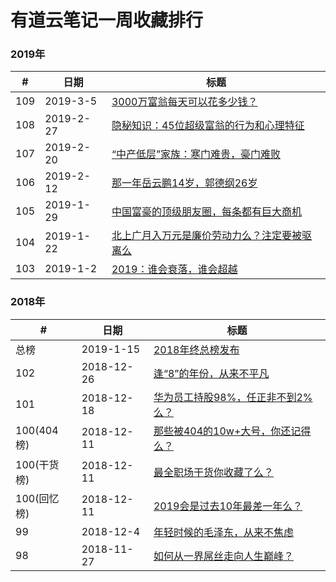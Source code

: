 # 有道云笔记一周收藏排行

### 2019年
#|日期|标题
------------ | ------------- | -------------
109| 2019-3-5 | [3000万富翁每天可以花多少钱？](https://mp.weixin.qq.com/s/gxux2i3I1ESfHNvypTl4BA)
108 | 2019-2-27| [隐秘知识：45位超级富翁的行为和心理特征 ](https://mp.weixin.qq.com/s/nsW8cUl1K1Nj6GlThfiiPA)
107 | 2019-2-20 | [“中产低层”家族：寒门难贵，豪门难败 ](https://mp.weixin.qq.com/s/OgwUWjUsLF90tj7BXVgxjg)
106 | 2019-2-12 | [那一年岳云鹏14岁，郭德纲26岁](https://mp.weixin.qq.com/s/F6jaw_yEjIT4s3ZWcTHGKQ)
105 | 2019-1-29 | [中国富豪的顶级朋友圈，每条都有巨大商机](https://mp.weixin.qq.com/s/AcbWRWbCvlA1BsRxMnolXA)
104| 2019-1-22 | [北上广月入万元是廉价劳动力么？注定要被驱离么](https://mp.weixin.qq.com/s/A_SdqtcCAGaLwydpkuOvWQ)
103 | 2019-1-2 | [2019：谁会衰落，谁会超越](https://mp.weixin.qq.com/s/Xjavax0U5lGpqY_SfwUo_w)

### 2018年
#|日期|标题
------------ | ------------- | -------------
总榜 | 2019-1-15 | [2018年终总榜发布](https://mp.weixin.qq.com/s/je7jfQ4L3fYv6zcK6qVYIw)
102 | 2018-12-26 | [逢“8”的年份，从来不平凡](https://mp.weixin.qq.com/s/Pv9hMu5iyWyFs1xqJyUlhw)
101 | 2018-12-18 | [华为员工持股98%，任正非不到2%么？](https://mp.weixin.qq.com/s/QyCxY1jApPVkbhvF08Q-gg)
100(404榜) | 2018-12-11 | [那些被404的10w+大号，你还记得么？](https://mp.weixin.qq.com/s/K0j_GoR4_KWvnNROxDqroQ)
100(干货榜) | 2018-12-11 | [最全职场干货你收藏了么？](https://mp.weixin.qq.com/s/4RfTIFFyX0nUMtuIPYyFMg)
100(回忆榜) | 2018-12-11 | [2019会是过去10年最差一年么？](https://mp.weixin.qq.com/s/V9Ehk0hVR8WlWIZuMtpjAw)
99 | 2018-12-4 | [年轻时候的毛泽东，从来不焦虑](https://mp.weixin.qq.com/s/G57n7KuWBlsZLY1wRVYBxg)
98 | 2018-11-27 | [如何从一界屌丝走向人生巅峰？](https://mp.weixin.qq.com/s/zGxtDE0wnjdW52tRVIXV6Q)
